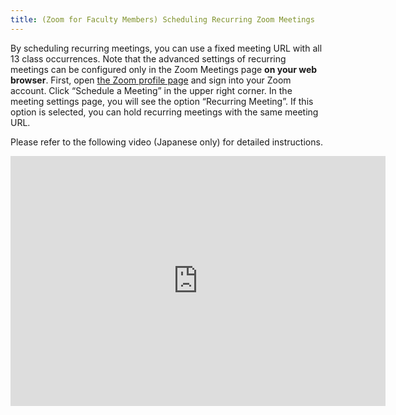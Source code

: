 ```yaml
---
title: (Zoom for Faculty Members) Scheduling Recurring Zoom Meetings
---
```


By scheduling recurring meetings, you can use a fixed meeting URL with all 13 class occurrences. 
Note that the advanced settings of recurring meetings can be configured only in the Zoom Meetings page **on your web browser**.
First, open <a href="https://zoom.us/profile" target="_blank">the Zoom profile page</a> and sign into your Zoom account. Click “Schedule a Meeting” in the upper right corner.
In the meeting settings page, you will see the option “Recurring Meeting”. If this option is selected, you can hold recurring meetings with the same meeting URL.

Please refer to the following video (Japanese only) for detailed instructions.

<iframe width="600" height="400" src="https://www.youtube.com/embed/rf_Tw0L5PLs" frameborder="0" allow="accelerometer; autoplay; encrypted-media; gyroscope; picture-in-picture" allowfullscreen></iframe>
